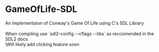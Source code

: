 # GameOfLife-SDL
An implementaion of Conway's Game Of Life using C's SDL Library\
\
When compiling use \`sdl2-config --cflags --libs\` as reccomended in the SDL2 docs.\
\Will likely add clicking feature soon

